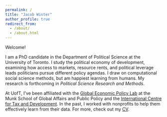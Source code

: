 ```yaml
---
permalink: /
title: "Jacob Winter"
author_profile: true
redirect_from: 
  - /about/
  - /about.html
---
```


<base target="_blank">

Welcome!

I am a PhD candidate in the Department of Political Science at the University of Toronto. I study the political economy of development, examining how access to markets, resource rents, and political leverage leads politicians pursue different policy agendas. I draw on computational social science methods, but am happiest learning from humans. My research is forthcoming in *Political Science Research and Methods*.

At UofT, I've been affiliated with the [Global Economic Policy Lab](https://munkschool.utoronto.ca/gepl/people) at the Munk School of Global Affairs and Public Policy and the [International Centre for Tax and Development](https://logri.org/project/potential-models-for-linking-revenues-with-public-services-in-lilongwe-mzuzu-zomba-and-blantyre-city-councils/). In the past, I worked with nonprofits to help them effectively learn from their data. For more, check out my [CV](/files/CV_WinterJ_2024.09.pdf).

